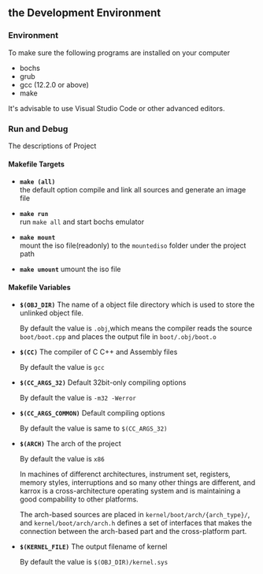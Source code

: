 ## the Development Environment
### Environment
To make sure the following programs are installed on your computer
 - bochs
 - grub
 - gcc (12.2.0 or above)
 - make

It's advisable to use Visual Studio Code or other advanced editors.

### Run and Debug

The descriptions of Project

#### Makefile Targets
 -  **`make (all)`**      
    the default option
    compile and link all sources and generate an image file

 -  **`make run`**        
    run `make all` and start bochs emulator

 -  **`make mount`**      
    mount the iso file(readonly) to the `mountediso` folder under the project path

 -  **`make umount`**
    umount the iso file
#### Makefile Variables
- **`$(OBJ_DIR)`**
    The name of a object file directory which is used to store the unlinked object file.

    By default the value is `.obj`,which means the compiler reads the source `boot/boot.cpp` and places the output file in `boot/.obj/boot.o`


 - **`$(CC)`**
    The compiler of C C++ and Assembly files

    By default the value is `gcc`


 - **`$(CC_ARGS_32)`**
    Default 32bit-only compiling options

    By default the value is `-m32 -Werror`


 - **`$(CC_ARGS_COMMON)`**
    Default compiling options 

    By default the value is same to `$(CC_ARGS_32)`


 - **`$(ARCH)`**
    The arch of the project

    By default the value is `x86`

    In machines of differenct architectures, instrument set, registers, memory styles, interruptions and so many other things are different, and karrox is a cross-architecture operating system and is maintaining a good compability to other platforms.

    The arch-based sources are placed in `kernel/boot/arch/{arch_type}/`, and `kernel/boot/arch/arch.h` defines a set of interfaces that makes the connection between the arch-based part and the cross-platform part.

 - **`$(KERNEL_FILE)`**
    The output filename of kernel

    By default the value is `$(OBJ_DIR)/kernel.sys`